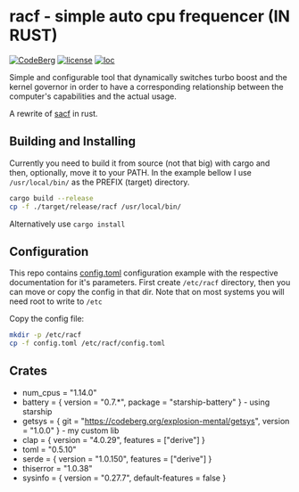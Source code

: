 racf - simple auto cpu frequencer (IN RUST)
===========================================
[![CodeBerg](https://img.shields.io/badge/Hosted_at-Codeberg-%232185D0?style=flat-square&logo=CodeBerg)](https://codeberg.org/explosion-mental/racf)
[![license](https://img.shields.io/badge/license-GPL--3.0-lightgreen?style=flat-square)](./LICENSE)
[![loc](https://img.shields.io/tokei/lines/github/explosion-mental/racf?color=lightgreen&style=flat-square)](./racf.rs)
<br>

Simple and configurable tool that dynamically switches turbo boost and the
kernel governor in order to have a corresponding relationship between the
computer's capabilities and the actual usage.


A rewrite of [sacf](https://github.com/explosion-mental/sacf) in rust.

Building and Installing
-----------------------
Currently you need to build it from source (not that big) with cargo
and then, optionally, move it to your PATH. In the example bellow I use
`/usr/local/bin/` as the PREFIX (target) directory.

```sh
cargo build --release
cp -f ./target/release/racf /usr/local/bin/
```
Alternatively use `cargo install`

Configuration
-------------
This repo contains [config.toml](./config.toml) configuration example
with the respective documentation for it's parameters.
First create `/etc/racf` directory, then you can move or copy the config in that dir.
Note that on most systems you will need root to write to `/etc`

Copy the config file:
```sh
mkdir -p /etc/racf
cp -f config.toml /etc/racf/config.toml
```

Crates
------
* num_cpus = "1.14.0"
* battery = { version = "0.7.*", package = "starship-battery" } - using starship
* getsys = { git = "https://codeberg.org/explosion-mental/getsys", version = "1.0.0" } - my custom lib
* clap = { version = "4.0.29", features = ["derive"] }
* toml = "0.5.10"
* serde = { version = "1.0.150", features = ["derive"] }
* thiserror = "1.0.38"
* sysinfo = { version = "0.27.7", default-features = false }
